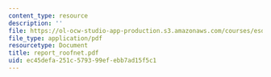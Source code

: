 ```yaml
---
content_type: resource
description: ''
file: https://ol-ocw-studio-app-production.s3.amazonaws.com/courses/esd-342-advanced-system-architecture-spring-2006/ec45defa251c579399efebb7ad15f5c1_report_roofnet.pdf
file_type: application/pdf
resourcetype: Document
title: report_roofnet.pdf
uid: ec45defa-251c-5793-99ef-ebb7ad15f5c1
---
```

